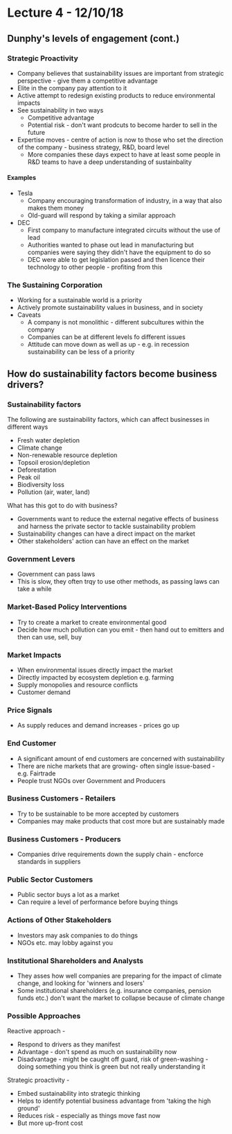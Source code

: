 # Lecture 4 - 12/10/18

## Dunphy's levels of engagement (cont.)

### Strategic Proactivity

- Company believes that sustainability issues are important from strategic perspective - give them a competitive advantage
- Elite in the company pay attention to it
- Active attempt to redesign existing products to reduce environmental impacts
- See sustainability in two ways
	- Competitive advantage
	- Potential risk - don't want prodcuts to become harder to sell in the future
- Expertise moves - centre of action is now to those who set the direction of the company - business strategy, R&D, board level
	- More companies these days expect to have at least some people in R&D teams to have a deep understanding of sustainbality

#### Examples

- Tesla
	- Company encouraging transformation of industry, in a way that also makes them money
	- Old-guard will respond by taking a similar approach
- DEC 
	- First company to manufacture integrated circuits without the use of lead
	- Authorities wanted to phase out lead in manufacturing but companies were saying they didn't have the equipment to do so
	- DEC were able to get legislation passed and then licence their technology to other people - profiting from this

### The Sustaining Corporation

- Working for a sustainable world is a priority
- Actively promote sustainability values in business, and in society
- Caveats
	- A company is not monolithic - different subcultures within the company
	- Companies can be at different levels fo different issues
	- Attitude can move down as well as up - e.g. in recession sustainability can be less of a priority

## How do sustainability factors become business drivers?

### Sustainability factors

The following are sustainability factors, which can affect businesses in different ways

- Fresh water depletion
- Climate change
- Non-renewable resource depletion
- Topsoil erosion/depletion
- Deforestation
- Peak oil
- Biodiversity loss
- Pollution (air, water, land)

What has this got to do with business?

- Governments want to reduce the external negative effects of business and harness the private sector to tackle sustainability problem
- Sustainability changes can have a direct impact on the market
- Other stakeholders' action can have an effect on the market

### Government Levers

- Government can pass laws
- This is slow, they often trqy to use other methods, as passing laws can take a while

### Market-Based Policy Interventions

- Try to create a market to create environmental good
- Decide how much pollution can you emit - then hand out to emitters and then can use, sell, buy

### Market Impacts

- When environmental issues directly impact the market
- Directly impacted by ecosystem depletion e.g. farming
- Supply monopolies and resource conflicts
- Customer demand

### Price Signals

- As supply reduces and demand increases - prices go up

### End Customer

- A significant amount of end customers are concerned with sustainability
- There are niche markets that are growing-  often single issue-based - e.g. Fairtrade
- People trust NGOs over Government and Producers

### Business Customers - Retailers

- Try to be sustainable to be more accepted by customers
- Companies may make products that cost more but are sustainably made

### Business Customers - Producers

- Companies drive requirements down the supply chain - encforce standards in suppliers

### Public Sector Customers

- Public sector buys a lot as a market
- Can require a level of performance before buying things

### Actions of Other Stakeholders

- Investors may ask companies to do things
- NGOs etc. may lobby against you

### Institutional Shareholders and Analysts

- They asses how well companies are preparing for the impact of climate change, and looking for 'winners and losers'
- Some institutional shareholders (e.g. insurance companies, pension funds etc.) don't want the market to collapse because of climate change

### Possible Approaches

Reactive approach -

- Respond to drivers as they manifest
- Advantage - don't spend as much on sustainability now
- Disadvantage - might be caught off guard, risk of green-washing - doing something you think is green but not really understanding it

Strategic proactivity -

- Embed sustainability into strategic thinking
- Helps to identify potential business advantage from 'taking the high ground'
- Reduces risk - especially as things move fast now
- But more up-front cost
<!--stackedit_data:
eyJoaXN0b3J5IjpbMTk5NjQ2MzM4NywtMjEyNjMyMDEyLDIwOD
U2MjY0MjMsLTYyNzU2NTkxMCwtMTYxNzU5NDY3OSwtNDk3MjAz
NjI1LDE1NTQ3Nzk0MDgsLTE4Mjk5ODk4MywxMjkxNDQ5NzE1LC
04MjM2NzExNjAsNTY3NzU2ODYxLDUxNzMyODQzOSwtMTQyOTg0
MTI3LC0xNzk3MjAyMjc1LDMxNjExNDM0NSwyMDk3NTQ5OTI1LC
0xODMxMTk3NzkyXX0=
-->